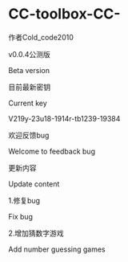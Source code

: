 # CC-toolbox-CC-

作者Cold_code2010

v0.0.4公测版

Beta version

目前最新密钥

Current key

V219y-23u18-1914r-tb1239-19384

欢迎反馈bug

Welcome to feedback bug

更新内容

Update content

1.修复bug

Fix bug

2.增加猜数字游戏

Add number guessing games
